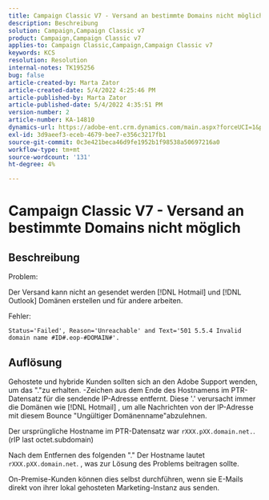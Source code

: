 ```yaml
---
title: Campaign Classic V7 - Versand an bestimmte Domains nicht möglich
description: Beschreibung
solution: Campaign,Campaign Classic v7
product: Campaign,Campaign Classic v7
applies-to: Campaign Classic,Campaign,Campaign Classic v7
keywords: KCS
resolution: Resolution
internal-notes: TK195256
bug: false
article-created-by: Marta Zator
article-created-date: 5/4/2022 4:25:46 PM
article-published-by: Marta Zator
article-published-date: 5/4/2022 4:35:51 PM
version-number: 2
article-number: KA-14810
dynamics-url: https://adobe-ent.crm.dynamics.com/main.aspx?forceUCI=1&pagetype=entityrecord&etn=knowledgearticle&id=071673d8-c6cb-ec11-a7b5-6045bd00d4f5
exl-id: 3d9aeef3-eceb-4679-bee7-e356c3217fb1
source-git-commit: 0c3e421beca46d9fe1952b1f98538a50697216a0
workflow-type: tm+mt
source-wordcount: '131'
ht-degree: 4%

---
```


# Campaign Classic V7 - Versand an bestimmte Domains nicht möglich

## Beschreibung


Problem:

Der Versand kann nicht an gesendet werden [!DNL Hotmail] und [!DNL Outlook] Domänen erstellen und für andere arbeiten.

Fehler:

`Status='Failed', Reason='Unreachable' and Text='501 5.5.4 Invalid domain name #ID#.eop-#DOMAIN#'.`


## Auflösung


Gehostete und hybride Kunden sollten sich an den Adobe Support wenden, um das &quot;.&quot;zu erhalten. -Zeichen aus dem Ende des Hostnamens im PTR-Datensatz für die sendende IP-Adresse entfernt. Diese &#39;.&#39; verursacht immer die Domänen wie [!DNL Hotmail] , um alle Nachrichten von der IP-Adresse mit diesem Bounce &quot;Ungültiger Domänenname&quot;abzulehnen.

Der ursprüngliche Hostname im PTR-Datensatz war `rXXX.pXX.domain.net.`. (rIP last octet.subdomain)

Nach dem Entfernen des folgenden &quot;.&quot; Der Hostname lautet `rXXX.pXX.domain.net`. , was zur Lösung des Problems beitragen sollte.

On-Premise-Kunden können dies selbst durchführen, wenn sie E-Mails direkt von ihrer lokal gehosteten Marketing-Instanz aus senden.
